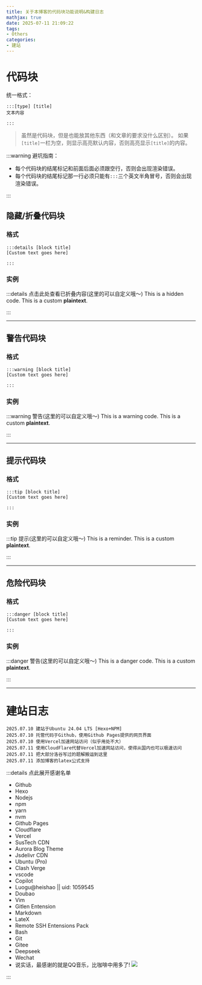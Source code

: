 ```yaml
---
title: 关于本博客的代码块功能说明&构建日志
mathjax: true
date: 2025-07-11 21:09:22
tags: 
- Others
categories: 
- 建站
---
```

# 代码块
统一格式：
```
:::[type] [title]
文本内容

:::

```
> 虽然是代码块，但是也能放其他东西（和文章的要求没什么区别）。
> 如果`[title]`一栏为空，则显示高亮默认内容，否则高亮显示`[title]`的内容。

:::warning 
避坑指南：
- 每个代码块的结尾标记和前面后面必须跟空行，否则会出现渲染错误。
- 每个代码块的结尾标记那一行必须只能有`:::`三个英文半角冒号，否则会出现渲染错误。

:::

## 隐藏/折叠代码块
### 格式
```
:::details [block title]
[Custom text goes here]

:::

```
### 实例
:::details 点击此处查看已折叠内容(这里的可以自定义哦～)
This is a hidden code.
This is a custom **plaintext**.

:::

----

## 警告代码块
### 格式
```
:::warning [block title]
[Custom text goes here]

:::

```
### 实例
:::warning 警告(这里的可以自定义哦～)
This is a warning code.
This is a custom **plaintext**.

:::

----

## 提示代码块
### 格式
```
:::tip [block title]
[Custom text goes here]

:::

```
### 实例
:::tip 提示(这里的可以自定义哦～)
This is a reminder.
This is a custom **plaintext**.

:::

----

## 危险代码块
### 格式
```
:::danger [block title]
[Custom text goes here]

:::

```
### 实例
:::danger 警告(这里的可以自定义哦～)
This is a danger code.
This is a custom **plaintext**.

:::

----

# 建站日志
```
2025.07.10 建站于Ubuntu 24.04 LTS [Hexo+NPM]
2025.07.10 托管代码于Github，使用Github Pages提供的网页界面
2025.07.10 使用Vercel加速网站访问（似乎用处不大）
2025.07.11 使用CloudFlare代替Vercel加速网站访问，使得从国内也可以极速访问
2025.07.11 把大部分洛谷写过的题解搬运到这里
2025.07.11 添加博客的latex公式支持
```


:::details 点此展开感谢名单
- Github
- Hexo
- Nodejs
- npm
- yarn
- nvm
- Github Pages
- Cloudflare
- Vercel
- SusTech CDN
- Aurora Blog Theme
- Jsdelivr CDN
- Ubuntu (Pro)
- Clash Verge
- vscode
- Copilot
- Luogu@heishao || uid: 1059545
- Doubao
- Vim
- Gitlen Entension
- Markdown
- LateX
- Remote SSH Entensions Pack
- Bash
- Git
- Gitee
- Deepseek
- Wechat
- 说实话，最感谢的就是QQ音乐，比咖啡中用多了! ![](https://qqemoji.heyc.eu.org/56x56/mm.gif)

:::
